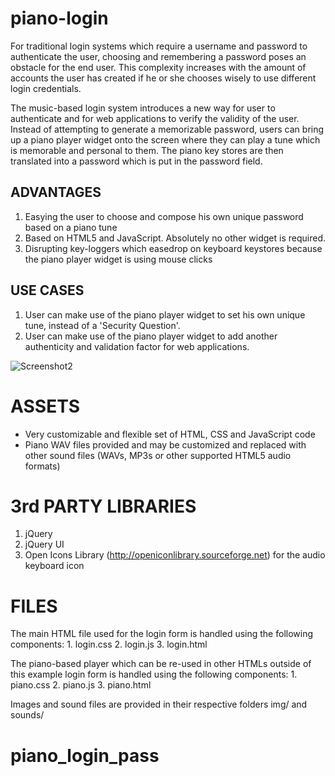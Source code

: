 piano-login
===========
For traditional login systems which require a username and password to
authenticate the user, choosing and remembering a password poses an obstacle for
the end user. This complexity increases with the amount of accounts the user has
created if he or she chooses wisely to use different login credentials.

The music-based login system introduces a new way for user to authenticate and
for web applications to verify the validity of the user.
Instead of attempting to generate a memorizable password, users can bring up a
piano player widget onto the screen where they can play a tune which is
memorable and personal to them. The piano key stores are then translated into a
password which is put in the password field.



ADVANTAGES
----------
1. Easying the user to choose and compose his own unique password based on a
   piano tune
2. Based on HTML5 and JavaScript. Absolutely no other widget is required.
3. Disrupting key-loggers which easedrop on keyboard keystores because the
   piano player widget is using mouse clicks

USE CASES
----------
1. User can make use of the piano player widget to set his own unique tune,
   instead of a 'Security Question'.
2. User can make use of the piano player widget to add another authenticity
   and validation factor for web applications.


![Screenshot2](https://raw.github.com/lirantal/piano-login/master/img/screenshot2.png)


ASSETS
===========
  * Very customizable and flexible set of HTML, CSS and JavaScript code
  * Piano WAV files provided and may be customized and replaced with other
    sound files (WAVs, MP3s or other supported HTML5 audio formats)


3rd PARTY LIBRARIES
===========
  1. jQuery
  2. jQuery UI
  3. Open Icons Library (http://openiconlibrary.sourceforge.net) for the
     audio keyboard icon


FILES
===========
  The main HTML file used for the login form is handled using the
  following components:
    1. login.css
    2. login.js
    3. login.html

  The piano-based player which can be re-used in other HTMLs outside of
  this example login form is handled using the following components:
    1. piano.css
    2. piano.js
    3. piano.html

  Images and sound files are provided in their respective folders img/ and
  sounds/


# piano_login_pass
